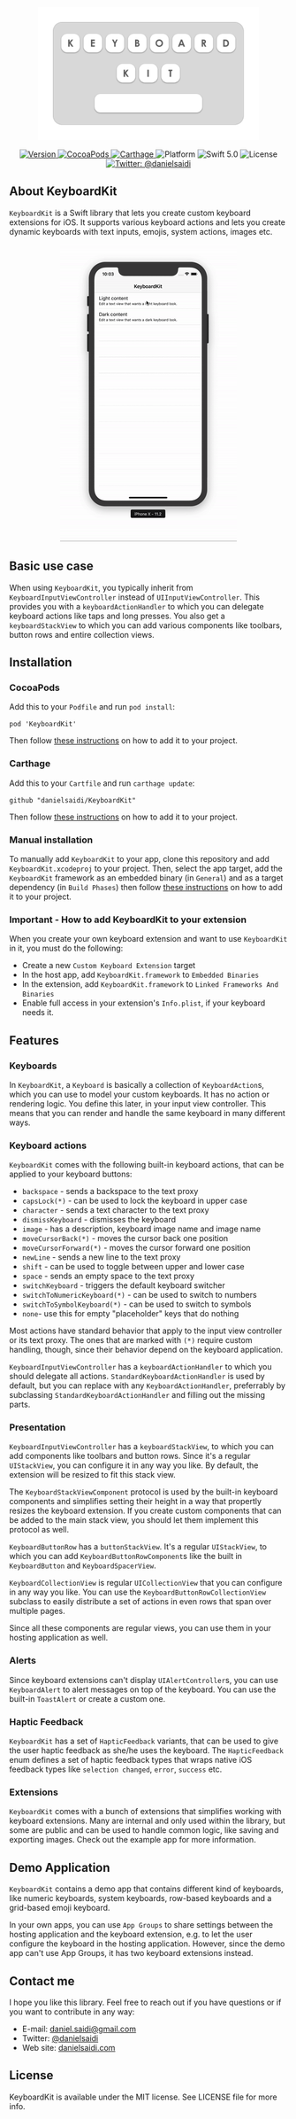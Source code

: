 <p align="center">
    <img src ="Resources/Logo.png" width=400 />
</p>

<p align="center">
    <a href="https://github.com/danielsaidi/KeyboardKit">
        <img src="https://badge.fury.io/gh/danielsaidi%2FKeyboardKit.svg?style=flat" alt="Version" />
    </a>
    <a href="https://cocoapods.org/pods/KeyboardKit">
        <img src="https://img.shields.io/cocoapods/v/KeyboardKit.svg?style=flat" alt="CocoaPods" />
    </a>
    <a href="https://github.com/Carthage/Carthage">
        <img src="https://img.shields.io/badge/carthage-supported-green.svg?style=flat" alt="Carthage" />
    </a>
    <img src="https://img.shields.io/cocoapods/p/KeyboardKit.svg?style=flat" alt="Platform" />
    <img src="https://img.shields.io/badge/Swift-5.0-orange.svg" alt="Swift 5.0" />
    <img src="https://badges.frapsoft.com/os/mit/mit.svg?style=flat&v=102" alt="License" />
    <a href="https://twitter.com/danielsaidi">
        <img src="https://img.shields.io/badge/contact-@danielsaidi-blue.svg?style=flat" alt="Twitter: @danielsaidi" />
    </a>
</p>


## About KeyboardKit

`KeyboardKit` is a Swift library that lets you create custom keyboard extensions for iOS. It supports various keyboard actions and lets you create dynamic keyboards with text inputs, emojis, system actions, images etc.

<p align="center">
    <img src ="Resources/Demo.gif" />
</p>


## Basic use case

When using `KeyboardKit`, you typically inherit from `KeyboardInputViewController` instead of `UIInputViewController`. This provides you with a `keyboardActionHandler` to which you can delegate keyboard actions like taps and long presses. You also get a `keyboardStackView` to which you can add various components like toolbars, button rows and entire collection views.


## Installation

### CocoaPods

Add this to your `Podfile` and run `pod install`:
```
pod 'KeyboardKit'
```
Then follow [these instructions](#add) on how to add it to your project.

### Carthage

Add this to your `Cartfile` and run `carthage update`:
```
github "danielsaidi/KeyboardKit"
```
Then follow [these instructions](#add) on how to add it to your project.

### Manual installation

To manually add `KeyboardKit` to your app, clone this repository and add `KeyboardKit.xcodeproj` to your project. Then, select the app target, add the `KeyboardKit` framework as an embedded binary (in `General`) and as a target dependency (in `Build Phases`) then follow [these instructions](#add) on how to add it to your project.

<a name="add"></a>
### Important - How to add KeyboardKit to your extension

When you create your own keyboard extension and want to use `KeyboardKit` in it, you must do the following:

* Create a new `Custom Keyboard Extension` target
* In the host app, add `KeyboardKit.framework` to `Embedded Binaries`
* In the extension, add `KeyboardKit.framework` to `Linked Frameworks And Binaries`
* Enable full access in your extension's `Info.plist`, if your keyboard needs it.


## Features


### Keyboards

In `KeyboardKit`, a `Keyboard` is basically a collection of `KeyboardAction`s, which you can use to model your custom keyboards. It has no action or rendering logic. You define this later, in your input view controller. This means that you can render and handle the same keyboard in many different ways.


### Keyboard actions

`KeyboardKit` comes with the following built-in keyboard actions, that can be applied to your keyboard buttons:

* `backspace` - sends a backspace to the text proxy
* `capsLock(*)` - can be used to lock the keyboard in upper case
* `character` - sends a text character to the text proxy
* `dismissKeyboard` - dismisses the keyboard
* `image` - has a description, keyboard image name and image name
* `moveCursorBack(*)` - moves the cursor back one position
* `moveCursorForward(*)` - moves the cursor forward one position
* `newLine` - sends a new line to the text proxy
* `shift` - can be used to toggle between upper and lower case
* `space` - sends an empty space to the text proxy
* `switchKeyboard` - triggers the default keyboard switcher
* `switchToNumericKeyboard(*)` - can be used to switch to numbers
* `switchToSymbolKeyboard(*)` - can be used to switch to symbols
* `none`- use this for empty "placeholder" keys that do nothing

Most actions have standard behavior that apply to the input view controller or its text proxy. The ones that are marked with `(*)` require custom handling, though, since their behavior depend on the keyboard application.

`KeyboardInputViewController` has a `keyboardActionHandler` to which you should delegate all actions. `StandardKeyboardActionHandler` is used by default, but you can replace with any `KeyboardActionHandler`, preferrably by subclassing `StandardKeyboardActionHandler` and filling out the missing parts.


### Presentation

`KeyboardInputViewController` has a `keyboardStackView`, to which you can add components like toolbars and button rows. Since it's a regular `UIStackView`, you can configure it in any way you like. By default, the extension will be resized to fit this stack view.

The `KeyboardStackViewComponent` protocol is used by the built-in keyboard components and simplifies setting their height in a way that propertly resizes the keyboard extension. If you create custom components that can be added to the main stack view, you should let them implement this protocol as well.

`KeyboardButtonRow` has a `buttonStackView`. It's a regular `UIStackView`, to which you can add `KeyboardButtonRowComponent`s like the built in `KeyboardButton` and `KeyboardSpacerView`.

`KeyboardCollectionView` is regular `UICollectionView` that you can configure in any way you like. You can use the `KeyboardButtonRowCollectionView` subclass to easily distribute a set of actions in even rows that span over multiple pages.

Since all these components are regular views, you can use them in your hosting application as well.


### Alerts

Since keyboard extensions can't display `UIAlertController`s, you can use `KeyboardAlert` to alert messages on top of the keyboard. You can use the built-in `ToastAlert` or create a custom one.


### Haptic Feedback

`KeyboardKit` has a set of `HapticFeedback` variants, that can be used to give the user haptic feedback as she/he uses the keyboard. The `HapticFeedback` enum defines a set of haptic feedback types that wraps native iOS feedback types like `selection changed`, `error`, `success` etc.


### Extensions

`KeyboardKit` comes with a bunch of extensions that simplifies working with keyboard extensions. Many are internal and only used within the library, but some are public and can be used to handle common logic, like saving and exporting images. Check out the example app for more information.


## Demo Application

`KeyboardKit` contains a demo app that contains different kind of keyboards, like numeric keyboards, system keyboards, row-based keyboards and a grid-based emoji keyboard.

In your own apps, you can use `App Groups` to share settings between the hosting application and the keyboard extension, e.g. to let the user configure the keyboard in the hosting application. However, since the demo app can't use App Groups, it has two keyboard extensions instead.


## Contact me

I hope you like this library. Feel free to reach out if you have questions or if
you want to contribute in any way:

* E-mail: [daniel.saidi@gmail.com](mailto:daniel.saidi@gmail.com)
* Twitter: [@danielsaidi](http://www.twitter.com/danielsaidi)
* Web site: [danielsaidi.com](http://www.danielsaidi.com)


## License

KeyboardKit is available under the MIT license. See LICENSE file for more info.


[Carthage]: https://github.com/Carthage/Carthage
[CocoaPods]: https://cocoapods.org/